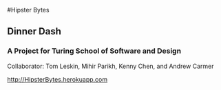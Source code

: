 #Hipster Bytes

## Dinner Dash
### A Project for Turing School of Software and Design


Collaborator:
Tom Leskin, Mihir Parikh, Kenny Chen, and Andrew Carmer


http://HipsterBytes.herokuapp.com
